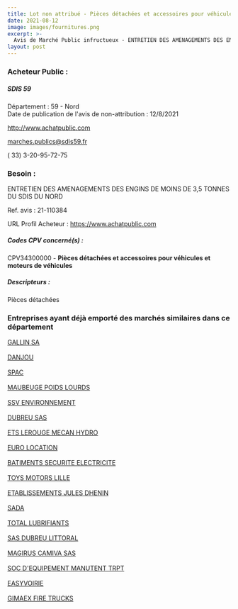 ```yaml
---
title: Lot non attribué - Pièces détachées et accessoires pour véhicules et moteurs de véhicules
date: 2021-08-12
image: images/fournitures.png
excerpt: >-
  Avis de Marché Public infructueux - ENTRETIEN DES AMENAGEMENTS DES ENGINS DE MOINS DE 3,5 TONNES DU SDIS DU NORD
layout: post
---
```


### Acheteur Public :
##### SDIS 59
Département : 59 - Nord<br/>
Date de publication de l'avis de non-attribution : 12/8/2021


http://www.achatpublic.com

marches.publics@sdis59.fr

( 33) 3-20-95-72-75
### Besoin :

ENTRETIEN DES AMENAGEMENTS DES ENGINS DE MOINS DE 3,5 TONNES DU SDIS DU NORD

Ref. avis : 21-110384

URL Profil Acheteur : https://www.achatpublic.com

##### Codes CPV concerné(s) :
CPV34300000 - **Pièces détachées et accessoires pour véhicules et moteurs de véhicules** <br/>

##### Descripteurs :
Pièces détachées <br/>

### Entreprises ayant déjà emporté des marchés similaires dans ce département
<a href="/entreprise-543/siren-071501936">GALLIN SA</a><br/><br/>
<a href="/entreprise-544/siren-303377105">DANJOU</a><br/><br/>
<a href="/entreprise-545/siren-312940224">SPAC</a><br/><br/>
<a href="/entreprise-546/siren-318150356">MAUBEUGE POIDS LOURDS</a><br/><br/>
<a href="/entreprise-548/siren-334119203">SSV ENVIRONNEMENT</a><br/><br/>
<a href="/entreprise-549/siren-342033263">DUBREU SAS</a><br/><br/>
<a href="/entreprise-553/siren-389127796">ETS LEROUGE MECAN HYDRO</a><br/><br/>
<a href="/entreprise-557/siren-410875777">EURO LOCATION</a><br/><br/>
<a href="/entreprise-558/siren-420673733">BATIMENTS SECURITE ELECTRICITE</a><br/><br/>
<a href="/entreprise-558/siren-421131558">TOYS MOTORS LILLE</a><br/><br/>
<a href="/entreprise-563/siren-466500816">ETABLISSEMENTS JULES DHENIN</a><br/><br/>
<a href="/entreprise-568/siren-504390972">SADA</a><br/><br/>
<a href="/entreprise-572/siren-552006454">TOTAL LUBRIFIANTS</a><br/><br/>
<a href="/entreprise-574/siren-750731416">SAS DUBREU LITTORAL</a><br/><br/>
<a href="/entreprise-574/siren-775653710">MAGIRUS CAMIVA SAS</a><br/><br/>
<a href="/entreprise-575/siren-778128462">SOC D'EQUIPEMENT MANUTENT TRPT</a><br/><br/>
<a href="/entreprise-576/siren-800780124">EASYVOIRIE</a><br/><br/>
<a href="/entreprise-581/siren-838976363">GIMAEX FIRE TRUCKS</a><br/><br/>
